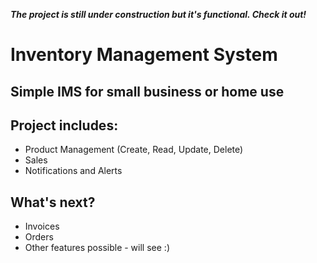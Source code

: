 ***The project is still under construction but it's functional. Check it out!***

# Inventory Management System
## Simple IMS for small business or home use 
## Project includes:

- Product Management (Create, Read, Update, Delete)
- Sales 
- Notifications and Alerts


## What's next?
- Invoices
- Orders
- Other features possible - will see :)
